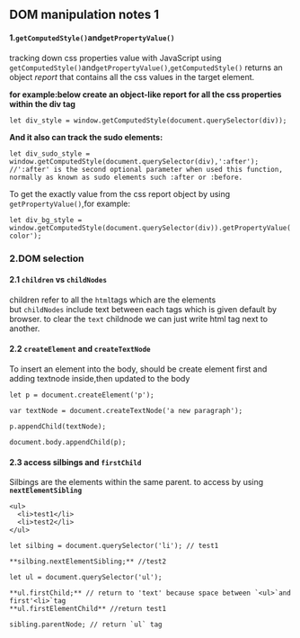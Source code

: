 ## DOM manipulation notes 1


#### **1.`getComputedStyle()`and`getPropertyValue()`**

tracking down css properties value with JavaScript using `getComputedStyle()`and`getPropertyValue()`,`getComputedStyle()` returns an object *report* that contains all the css values in the target element. 

**for example:below create an object-like report for all the css properties within the div tag**
```
let div_style = window.getComputedStyle(document.querySelector(div));

```
**And it also can track the sudo elements:**
```
let div_sudo_style = window.getComputedStyle(document.querySelector(div),':after');
//':after' is the second optional parameter when used this function, normally as known as sudo elements such :after or :before.
```
To get the exactly value from the css report object by using `getPropertyValue()`,for example:
```
let div_bg_style = window.getComputedStyle(document.querySelector(div)).getPropertyValue('background-color');
```


### **2.DOM selection**

#### **2.1 `children` vs `childNodes`**
children refer to all the `html`tags which are the elements </br> but `childNodes` include text between each tags which is given default by browser.
to clear the `text` childnode we can just write html tag next to another. 


#### **2.2 `createElement` and `createTextNode`**

To insert an element into the body, should be create element first and adding textnode inside,then updated to the body

```
let p = document.createElement('p');

var textNode = document.createTextNode('a new paragraph');

p.appendChild(textNode);

document.body.appendChild(p);

```

#### **2.3 access silbings and `firstChild`**

Silbings are the elements within the same parent. to access by using **`nextElementSibling`**

```
<ul>
  <li>test1</li>
  <li>test2</li>
</ul>

let silbing = document.querySelector('li'); // test1

**silbing.nextElementSibling;** //test2

let ul = document.querySelector('ul');

**ul.firstChild;** // return to 'text' because space between `<ul>`and first'<li>`tag
**ul.firstElementChild** //return test1 

sibling.parentNode; // return `ul` tag

```




